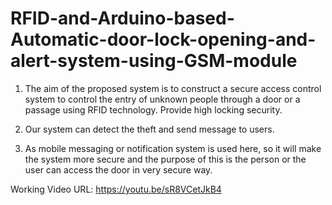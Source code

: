 # RFID-and-Arduino-based-Automatic-door-lock-opening-and-alert-system-using-GSM-module

1. The aim of the proposed system is to construct a secure access control system to control the entry of unknown people through a door or a passage using RFID technology.
Provide high locking security.

2. Our system can detect the theft and send message to users.

3. As mobile messaging or notification system is used here, so it will make the system more secure and the purpose of this is the person or the user can access the door in very secure way. 

Working Video URL: https://youtu.be/sR8VCetJkB4
